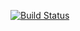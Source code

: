 [![Build Status](https://travis-ci.org/alexey-ershkov/IZ1.svg?branch=working)](https://travis-ci.org/alexey-ershkov/IZ1)
